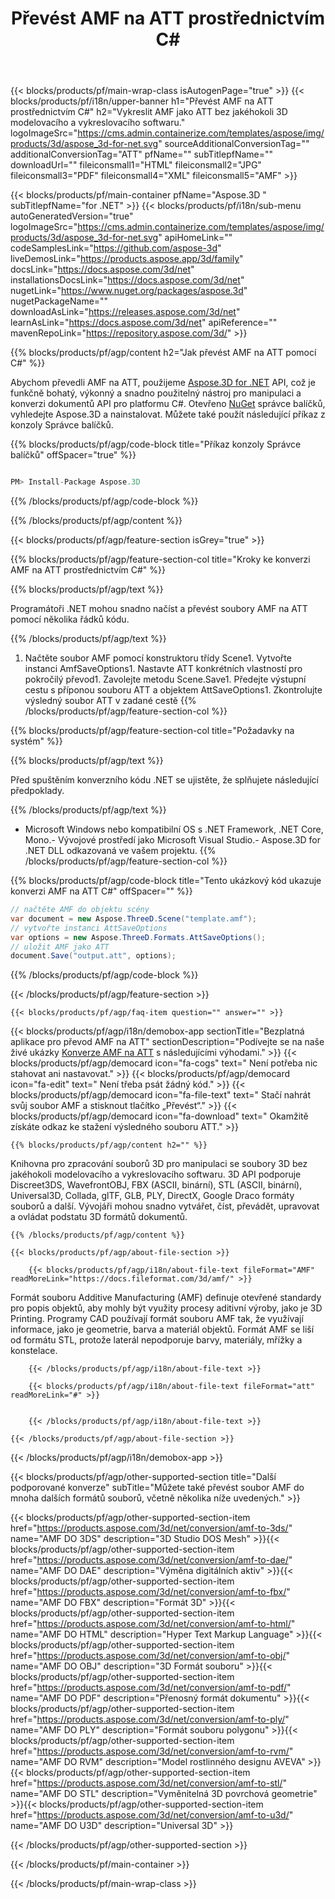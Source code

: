﻿---
title: Převést AMF na ATT prostřednictvím C# 
url: /cs/net/conversion/amf-to-att/ 
description: Ukázkový kód pro konverzi AMF na ATT C#. Použijte API ukázkový kód pro dávkový převod souborů AMF na ATT v rámci VB.NET, Asp.NET nebo jakékoli aplikace založené na .NET.
---
{{< blocks/products/pf/main-wrap-class isAutogenPage="true" >}}
{{< blocks/products/pf/i18n/upper-banner h1="Převést AMF na ATT prostřednictvím C#" h2="Vykreslit AMF jako ATT bez jakéhokoli 3D modelovacího a vykreslovacího softwaru." logoImageSrc="https://cms.admin.containerize.com/templates/aspose/img/products/3d/aspose_3d-for-net.svg" sourceAdditionalConversionTag="" additionalConversionTag="ATT" pfName="" subTitlepfName="" downloadUrl="" fileiconsmall1="HTML" fileiconsmall2="JPG" fileiconsmall3="PDF" fileiconsmall4="XML" fileiconsmall5="AMF" >}}

{{< blocks/products/pf/main-container pfName="Aspose.3D " subTitlepfName="for .NET" >}}
{{< blocks/products/pf/i18n/sub-menu autoGeneratedVersion="true" logoImageSrc="https://cms.admin.containerize.com/templates/aspose/img/products/3d/aspose_3d-for-net.svg" apiHomeLink="" codeSamplesLink="https://github.com/aspose-3d" liveDemosLink="https://products.aspose.app/3d/family" docsLink="https://docs.aspose.com/3d/net" installationsDocsLink="https://docs.aspose.com/3d/net" nugetLink="https://www.nuget.org/packages/aspose.3d" nugetPackageName="" downloadAsLink="https://releases.aspose.com/3d/net" learnAsLink="https://docs.aspose.com/3d/net" apiReference="" mavenRepoLink="https://repository.aspose.com/3d/" >}}

{{% blocks/products/pf/agp/content h2="Jak převést AMF na ATT pomocí C#" %}}

 Abychom převedli AMF na ATT, použijeme
 [Aspose.3D for .NET](https://products.aspose.com/3d/net) 
 API, což je funkčně bohatý, výkonný a snadno použitelný nástroj pro manipulaci a konverzi dokumentů API pro platformu C#. Otevřeno
 [NuGet](https://www.nuget.org/packages/aspose.3d) 
 správce balíčků, vyhledejte
 Aspose.3D 
 a nainstalovat. Můžete také použít následující příkaz z konzoly Správce balíčků.

{{% blocks/products/pf/agp/code-block title="Příkaz konzoly Správce balíčků" offSpacer="true" %}}

```cs

PM> Install-Package Aspose.3D


```

{{% /blocks/products/pf/agp/code-block %}}

{{% /blocks/products/pf/agp/content %}}

{{< blocks/products/pf/agp/feature-section isGrey="true" >}}

{{% blocks/products/pf/agp/feature-section-col title="Kroky ke konverzi AMF na ATT prostřednictvím C#" %}}

{{% blocks/products/pf/agp/text %}}

 Programátoři .NET mohou snadno načíst a převést soubory AMF na ATT pomocí několika řádků kódu.

{{% /blocks/products/pf/agp/text %}}

1. Načtěte soubor AMF pomocí konstruktoru třídy Scene1. Vytvořte instanci AmfSaveOptions1. Nastavte ATT konkrétních vlastností pro pokročilý převod1. Zavolejte metodu Scene.Save1. Předejte výstupní cestu s příponou souboru ATT a objektem AttSaveOptions1. Zkontrolujte výsledný soubor ATT v zadané cestě
{{% /blocks/products/pf/agp/feature-section-col %}}

{{% blocks/products/pf/agp/feature-section-col title="Požadavky na systém" %}}

{{% blocks/products/pf/agp/text %}}

 Před spuštěním konverzního kódu .NET se ujistěte, že splňujete následující předpoklady.

{{% /blocks/products/pf/agp/text %}}

- Microsoft Windows nebo kompatibilní OS s .NET Framework, .NET Core, Mono.- Vývojové prostředí jako Microsoft Visual Studio.- Aspose.3D for .NET DLL odkazovaná ve vašem projektu.
{{% /blocks/products/pf/agp/feature-section-col %}}

{{% blocks/products/pf/agp/code-block title="Tento ukázkový kód ukazuje konverzi AMF na ATT C#" offSpacer="" %}}

```cs
// načtěte AMF do objektu scény 
var document = new Aspose.ThreeD.Scene("template.amf");
// vytvořte instanci AttSaveOptions 
var options = new Aspose.ThreeD.Formats.AttSaveOptions();
// uložit AMF jako ATT 
document.Save("output.att", options); 


```

{{% /blocks/products/pf/agp/code-block %}}

{{< /blocks/products/pf/agp/feature-section >}}

    {{< blocks/products/pf/agp/faq-item question="" answer="" >}}
 

<!-- aboutfile Starts -->

{{< blocks/products/pf/agp/i18n/demobox-app sectionTitle="Bezplatná aplikace pro převod AMF na ATT" sectionDescription="Podívejte se na naše živé ukázky [Konverze AMF na ATT](https://products.aspose.app/3d/conversion/amf-to-att) s následujícími výhodami." >}}
        {{< blocks/products/pf/agp/democard icon="fa-cogs" text=" Není potřeba nic stahovat ani nastavovat." >}}
        {{< blocks/products/pf/agp/democard icon="fa-edit" text=" Není třeba psát žádný kód." >}}
        {{< blocks/products/pf/agp/democard icon="fa-file-text" text=" Stačí nahrát svůj soubor AMF a stisknout tlačítko „Převést“." >}}
        {{< blocks/products/pf/agp/democard icon="fa-download" text=" Okamžitě získáte odkaz ke stažení výsledného souboru ATT." >}}

    {{% blocks/products/pf/agp/content h2="" %}}

 Knihovna pro zpracování souborů 3D pro manipulaci se soubory 3D bez jakéhokoli modelovacího a vykreslovacího softwaru. 3D API podporuje Discreet3DS, WavefrontOBJ, FBX (ASCII, binární), STL (ASCII, binární), Universal3D, Collada, glTF, GLB, PLY, DirectX, Google Draco formáty souborů a další. Vývojáři mohou snadno vytvářet, číst, převádět, upravovat a ovládat podstatu 3D formátů dokumentů.



    {{% /blocks/products/pf/agp/content %}}

    {{< blocks/products/pf/agp/about-file-section >}}

        {{< blocks/products/pf/agp/i18n/about-file-text fileFormat="AMF" readMoreLink="https://docs.fileformat.com/3d/amf/" >}}
Formát souboru Additive Manufacturing (AMF) definuje otevřené standardy pro popis objektů, aby mohly být využity procesy aditivní výroby, jako je 3D Printing. Programy CAD používají formát souboru AMF tak, že využívají informace, jako je geometrie, barva a materiál objektů. Formát AMF se liší od formátu STL, protože laterál nepodporuje barvy, materiály, mřížky a konstelace.

        {{< /blocks/products/pf/agp/i18n/about-file-text >}}

        {{< blocks/products/pf/agp/i18n/about-file-text fileFormat="att" readMoreLink="#" >}}


        {{< /blocks/products/pf/agp/i18n/about-file-text >}}

    {{< /blocks/products/pf/agp/about-file-section >}}

{{< /blocks/products/pf/agp/i18n/demobox-app >}}

<!-- aboutfile Ends -->

{{< blocks/products/pf/agp/other-supported-section title="Další podporované konverze" subTitle="Můžete také převést soubor AMF do mnoha dalších formátů souborů, včetně několika níže uvedených." >}}

{{< blocks/products/pf/agp/other-supported-section-item href="https://products.aspose.com/3d/net/conversion/amf-to-3ds/" name="AMF DO 3DS" description="3D Studio DOS Mesh" >}}{{< blocks/products/pf/agp/other-supported-section-item href="https://products.aspose.com/3d/net/conversion/amf-to-dae/" name="AMF DO DAE" description="Výměna digitálních aktiv" >}}{{< blocks/products/pf/agp/other-supported-section-item href="https://products.aspose.com/3d/net/conversion/amf-to-fbx/" name="AMF DO FBX" description="Formát 3D" >}}{{< blocks/products/pf/agp/other-supported-section-item href="https://products.aspose.com/3d/net/conversion/amf-to-html/" name="AMF DO HTML" description="Hyper Text Markup Language" >}}{{< blocks/products/pf/agp/other-supported-section-item href="https://products.aspose.com/3d/net/conversion/amf-to-obj/" name="AMF DO OBJ" description="3D Formát souboru" >}}{{< blocks/products/pf/agp/other-supported-section-item href="https://products.aspose.com/3d/net/conversion/amf-to-pdf/" name="AMF DO PDF" description="Přenosný formát dokumentu" >}}{{< blocks/products/pf/agp/other-supported-section-item href="https://products.aspose.com/3d/net/conversion/amf-to-ply/" name="AMF DO PLY" description="Formát souboru polygonu" >}}{{< blocks/products/pf/agp/other-supported-section-item href="https://products.aspose.com/3d/net/conversion/amf-to-rvm/" name="AMF DO RVM" description="Model rostlinného designu AVEVA" >}}{{< blocks/products/pf/agp/other-supported-section-item href="https://products.aspose.com/3d/net/conversion/amf-to-stl/" name="AMF DO STL" description="Vyměnitelná 3D povrchová geometrie" >}}{{< blocks/products/pf/agp/other-supported-section-item href="https://products.aspose.com/3d/net/conversion/amf-to-u3d/" name="AMF DO U3D" description="Universal 3D" >}}

{{< /blocks/products/pf/agp/other-supported-section >}}

{{< /blocks/products/pf/main-container >}}
    
{{< /blocks/products/pf/main-wrap-class >}}